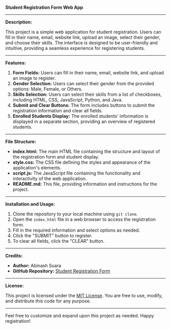 
**Student Registration Form Web App**

---

**Description:**

This project is a simple web application for student registration. Users can fill in their name, email, website link, upload an image, select their gender, and choose their skills. The interface is designed to be user-friendly and intuitive, providing a seamless experience for registering students.

---

**Features:**

1. **Form Fields:** Users can fill in their name, email, website link, and upload an image to register.
2. **Gender Selection:** Users can select their gender from the provided options: Male, Female, or Others.
3. **Skills Selection:** Users can select their skills from a list of checkboxes, including HTML, CSS, JavaScript, Python, and Java.
4. **Submit and Clear Buttons:** The form includes buttons to submit the registration information and clear all fields.
5. **Enrolled Students Display:** The enrolled students' information is displayed in a separate section, providing an overview of registered students.

---

**File Structure:**

- **index.html:** The main HTML file containing the structure and layout of the registration form and student display.
- **style.css:** The CSS file defining the styles and appearance of the application's elements.
- **script.js:** The JavaScript file containing the functionality and interactivity of the web application.
- **README.md:** This file, providing information and instructions for the project.

---

**Installation and Usage:**

1. Clone the repository to your local machine using `git clone`.
2. Open the `index.html` file in a web browser to access the registration form.
3. Fill in the required information and select options as needed.
4. Click the "SUBMIT" button to register.
5. To clear all fields, click the "CLEAR" button.

---

**Credits:**

- **Author:** Abinash Suara
- **GitHub Repository:** [Student Registration Form](https://abinashsuara.github.io/Student-Registration-Form/)

---

**License:**

This project is licensed under the [MIT License](https://opensource.org/licenses/MIT). You are free to use, modify, and distribute this code for any purpose.

---

Feel free to customize and expand upon this project as needed. Happy registration!
